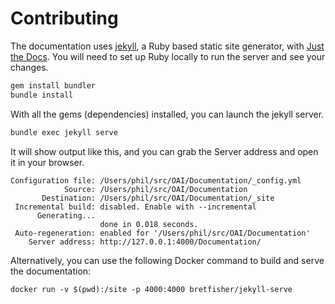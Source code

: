 # Contributing

The documentation uses [jekyll](https://jekyllrb.com/), a Ruby based static site generator, with [Just the Docs](https://github.com/just-the-docs/just-the-docs). You will need to set up Ruby locally to run the server and see your changes.

``` bash
gem install bundler
bundle install
```

With all the gems (dependencies) installed, you can launch the jekyll server.

``` bash
bundle exec jekyll serve
```

It will show output like this, and you can grab the Server address and open it in your browser.

```
Configuration file: /Users/phil/src/OAI/Documentation/_config.yml
            Source: /Users/phil/src/OAI/Documentation
       Destination: /Users/phil/src/OAI/Documentation/_site
 Incremental build: disabled. Enable with --incremental
      Generating...
                    done in 0.018 seconds.
 Auto-regeneration: enabled for '/Users/phil/src/OAI/Documentation'
    Server address: http://127.0.0.1:4000/Documentation/
```

Alternatively, you can use the following Docker command to build and serve the documentation:

```shell
docker run -v $(pwd):/site -p 4000:4000 bretfisher/jekyll-serve
```
